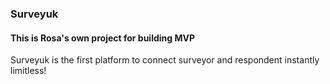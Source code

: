 ### Surveyuk
#### This is Rosa's own project for building MVP

Surveyuk is the first platform to connect surveyor and respondent instantly limitless!
